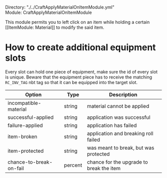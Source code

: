 Directory: "./../CraftApplyMaterialOnItemModule.yml"  
Module: CraftApplyMaterialOnItemModule

This module permits you to left click on an item while holding a certain [[ItemModule: Material]] to modify the said item.

# How to create additional equipment slots

Every slot can hold one piece of equipment, make sure the id of every slot is unique. Beware that the equipment piece has to receive the matching `RC_INV_TAG` nbt tag so that it can be equipped into the target slot.

| Option | Type | Description |
|-|-|-|
| incompatible-material | string | material cannot be applied |
| successful-applied | string | application was successful |
| failure-applied | string | application has failed |
| item-broken | string | application and breaking roll failed |
| item-protected | string | was meant to break, but was protected |
| chance-to-break-on-fail | percent | chance for the upgrade to break the item |